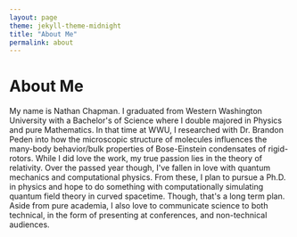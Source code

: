 ```yaml
---
layout: page
theme: jekyll-theme-midnight
title: "About Me"
permalink: about
---
```


# About Me

My name is Nathan Chapman. I graduated from Western Washington University with a Bachelor's of Science where I double majored in Physics and pure Mathematics. In that time at WWU, I researched with Dr. Brandon Peden into how the microscopic structure of molecules influences the many-body behavior/bulk properties of Bose-Einstein condensates of rigid-rotors. While I did love the work, my true passion lies in the theory of relativity. Over the passed year though, I've fallen in love with quantum mechanics and computational physics. From these, I plan to pursue a Ph.D. in physics and hope to do something with computationally simulating quantum field theory in curved spacetime. Though, that's a long term plan. Aside from pure academia, I also love to communicate science to both technical, in the form of presenting at conferences, and non-technical audiences.
